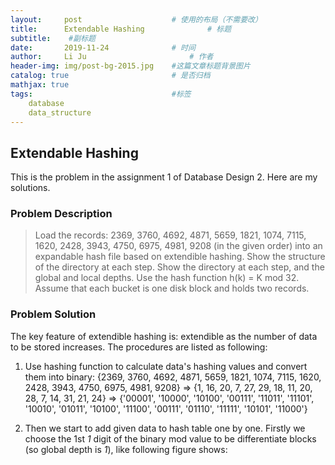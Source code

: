 ```yaml
---
layout:     post   				    # 使用的布局（不需要改）
title:      Extendable Hashing				# 标题 
subtitle:    #副标题
date:       2019-11-24 				# 时间
author:     Li Ju 						# 作者
header-img: img/post-bg-2015.jpg 	#这篇文章标题背景图片
catalog: true 						# 是否归档
mathjax: true
tags:								#标签
    database  
    data_structure
---
```



## Extendable Hashing
This is the problem in the assignment 1 of Database Design 2. Here are my solutions. 
### Problem Description
> Load the records: 2369, 3760, 4692, 4871, 5659, 1821, 1074, 7115, 1620, 2428, 3943, 4750, 6975, 4981, 9208 (in the given order) into an
expandable hash file based on extendible hashing. Show the structure of the directory at each step. Show the directory at each step, and the global and local depths. 
Use the hash function h(k) = K mod 32. Assume that each bucket is one disk block and holds two records. 

### Problem Solution
The key feature of extendible hashing is: extendible as the number of data to be stored increases. The procedures are listed as following: 

1. Use hashing function to calculate data's hashing values and convert them into binary: 
{2369, 3760, 4692, 4871, 5659, 1821, 1074, 7115, 1620, 2428, 3943, 4750, 6975, 4981, 9208} $\Rightarrow$ {1, 16, 20, 7, 27, 29, 18, 11, 20, 28, 7, 14, 31, 21, 24} $\Rightarrow$ {'00001', '10000', '10100', '00111', '11011', '11101', '10010', '01011', '10100', '11100', '00111', '01110', '11111', '10101', '11000'}

2. Then we start to add given data to hash table one by one. Firstly we choose the 1st *1* digit of the binary mod value to be differentiate blocks (so global depth is *1*), like following figure shows: 

